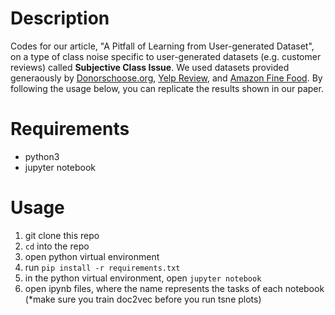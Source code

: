 # Description

Codes for our article, "A Pitfall of Learning from User-generated Dataset", on a type of class noise specific to user-generated datasets (e.g. customer reviews) called **Subjective Class Issue**. We used datasets provided generaously by [Donorschoose.org](https://research.donorschoose.org/t/download-opendata/33), [Yelp Review](https://www.yelp.com/dataset), and [Amazon Fine Food](https://www.kaggle.com/snap/amazon-fine-food-reviews). By following the usage below, you can replicate the results shown in our paper.

# Requirements 
* python3
* jupyter notebook

# Usage
1. git clone this repo
1. `cd` into the repo
1. open python virtual environment
1. run `pip install -r requirements.txt`
1. in the python virtual environment, open `jupyter notebook`
1. open ipynb files, where the name represents the tasks of each notebook
(*make sure you train doc2vec before you run tsne plots)
